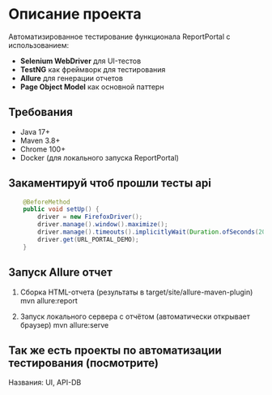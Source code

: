 # Описание проекта
Автоматизированное тестирование функционала ReportPortal с использованием:
- **Selenium WebDriver** для UI-тестов
- **TestNG** как фреймворк для тестирования
- **Allure** для генерации отчетов
- **Page Object Model** как основной паттерн

## Требования
- Java 17+
- Maven 3.8+
- Chrome 100+
- Docker  (для локального запуска ReportPortal)

## Закаментируй чтоб прошли тесты api

```java
    @BeforeMethod
    public void setUp() {
        driver = new FirefoxDriver();
        driver.manage().window().maximize();
        driver.manage().timeouts().implicitlyWait(Duration.ofSeconds(20));
        driver.get(URL_PORTAL_DEMO);
    }
```

## Запуск Allure отчет
1. Сборка HTML-отчета (результаты в target/site/allure-maven-plugin)
mvn allure:report

2. Запуск локального сервера с отчётом (автоматически открывает браузер)
mvn allure:serve

## Так же есть проекты по автоматизации тестирования (посмотрите)
Названия: UI, API-DB

